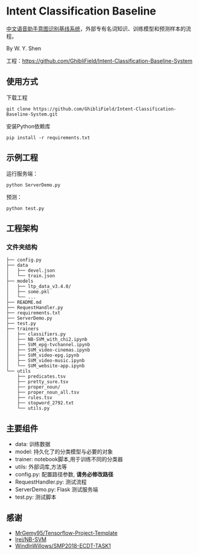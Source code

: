 # Intent Classification Baseline

[中文语音助手意图识别基线系统](https://github.com/)，外部专有名词知识、训练模型和预测样本的流程。

By W. Y. Shen 

工程：https://github.com/GhibliField/Intent-Classification-Baseline-System

## 使用方式

下载工程

```text
git clone https://github.com/GhibliField/Intent-Classification-Baseline-System.git
```



安装Python依赖库

```text
pip install -r requirements.txt
```


## 示例工程



运行服务端：

```text
python ServerDemo.py 
```

预测：

```text
python test.py 
```


## 工程架构


### 文件夹结构

```text
├── config.py
├── data
│   ├── devel.json
│   └── train.json
├── models
│   ├── ltp_data_v3.4.0/
│   ├── some.pkl
│   └── ...
├── README.md
├── RequestHandler.py
├── requirements.txt
├── ServerDemo.py
├── test.py
├── trainers
│   ├── classifiers.py
│   ├── NB-SVM_with_chi2.ipynb
│   ├── SVM_epg-tvchannel.ipynb
│   ├── SVM_video-cinemas.ipynb
│   ├── SVM_video-epg.ipynb
│   ├── SVM_video-music.ipynb
│   └── SVM_website-app.ipynb
└── utils
    ├── predicates.tsv
    ├── pretty_sure.tsv
    ├── proper_noun/
    ├── proper_noun_all.tsv
    ├── rules.tsv
    ├── stopword_2792.txt
    └── utils.py

```

## 主要组件

- data: 训练数据
- model: 持久化了的分类模型与必要的对象
- trainer: notebook脚本,用于训练不同的分类器
- utils: 外部词库,方法等
- config.py: 配置路径参数, **请务必修改路径**
- RequestHandler.py: 测试流程
- ServerDemo.py: Flask 测试服务端
- test.py: 测试脚本

## 感谢

- [MrGemy95/Tensorflow-Project-Template](https://github.com/MrGemy95/Tensorflow-Project-Template)
- [lrei/NB-SVM](https://github.com/lrei/nbsvm.git)
- [WindInWillows/SMP2018-ECDT-TASK1](https://github.com/WindInWillows/SMP2018-ECDT-TASK1)




